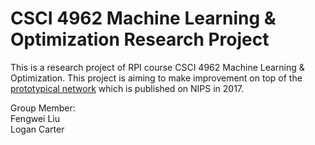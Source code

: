 # CSCI 4962 Machine Learning & Optimization Research Project  

This is a research project of RPI course CSCI 4962 Machine Learning & Optimization. This project is aiming to make improvement on top of the [prototypical network](https://proceedings.neurips.cc/paper_files/paper/2017/file/cb8da6767461f2812ae4290eac7cbc42-Paper.pdf) which is published on NIPS in 2017.  

Group Member:  
Fengwei Liu  
Logan Carter
